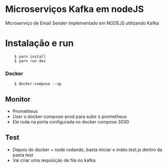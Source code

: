 
# Microserviços Kafka em nodeJS

   Microserviço de Email Sender implementado em NODEJS utilizando Kafka

# Instalação e run

```shell
    $ yarn install
    $ yarn run dev
```

### Docker
```shell
    $ docker-compose --up
```

## Monitor 
- Prometheus
- User o docker-compose-prod para subir o prometheus
- Ele roda na porta configurada no docker compose 3030

## Test
- Depois do docker + node rodando, basta iniciar o index.test.js dentro da pasta test
- Vai criar uma requisição de fila no kafka
